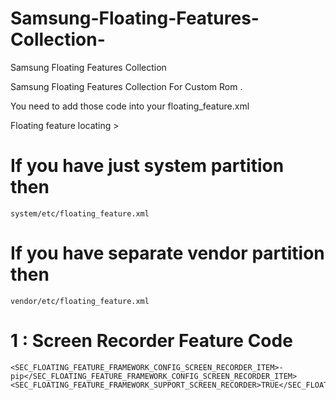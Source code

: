 # Samsung-Floating-Features-Collection-
Samsung Floating Features Collection

Samsung Floating Features Collection For Custom Rom .

You need to add those code into your floating_feature.xml

Floating feature locating >

# If you have just system partition then 

    system/etc/floating_feature.xml

# If you have separate vendor partition then 

    vendor/etc/floating_feature.xml


# 1 : Screen Recorder Feature Code

    <SEC_FLOATING_FEATURE_FRAMEWORK_CONFIG_SCREEN_RECORDER_ITEM>-pip</SEC_FLOATING_FEATURE_FRAMEWORK_CONFIG_SCREEN_RECORDER_ITEM>
    <SEC_FLOATING_FEATURE_FRAMEWORK_SUPPORT_SCREEN_RECORDER>TRUE</SEC_FLOATING_FEATURE_FRAMEWORK_SUPPORT_SCREEN_RECORDER>
